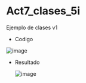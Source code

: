 # Act7_clases_5i
Ejemplo de clases v1

- Codigo
  
 ![image](https://github.com/user-attachments/assets/116ad74c-d06b-45cd-9fc6-c1581e87eb1d)


- Resultado

  ![image](https://github.com/user-attachments/assets/266b0a97-8770-4bd5-898f-df8d7dbbc7bb)
